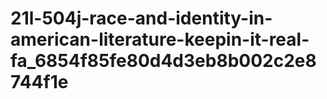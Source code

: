 # 21l-504j-race-and-identity-in-american-literature-keepin-it-real-fa_6854f85fe80d4d3eb8b002c2e8744f1e